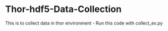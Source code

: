 # Thor-hdf5-Data-Collection
This is to collect data in thor environment - Run this code with collect_ex.py
